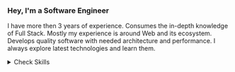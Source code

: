 

<!--
**maaznadeem246/maaznadeem246** is a ✨ _special_ ✨ repository because its `README.md` (this file) appears on your GitHub profile.

Here are some ideas to get you started:
- 🤔 I’m looking for help with ... 
- 💬 Ask me about ...
- 📫 How to reach me: ...
- 😄 Pronouns: ...
-  Fun fact: ...
-->
### Hey, I'm a Software Engineer

I have more then 3 years of experience. Consumes the in-depth knowledge of Full Stack. Mostly my experience is around Web and its ecosystem. Develops quality software with needed architecture and performance. I always explore latest technologies and learn them.


<details><summary>Check Skills</summary>
<p>

#### Technologies I am good in
  
html5, CSS3, SASS, Tailwind CSS, JavaScript (ES6), Ajax, JSON, jQuery, AlpineJS, ReactJS, Redux toolkit/React Context API, React Spring, MaterialUI. Web Animation, API Integration.
  
#### Other Technologies/tools (experience/familiar):

NextJS, Astro, Node, ExpressJS, MySQL and MongoDB, mongose, Strapi (Headless CMS), Python, Numpy, Pandas, Matplotlib. CI/CD, Github Actions, Surge, Heroku, Vercel, Firebase, AWS Services (Amplify, EC2, S3, Route53, LoadBalancer, CodePipline, CodeDeploy, CodeBuild, IAM Roles, RDS). OOP (Object Oriented Programming), RESTFUL API, Agile Methodology, MVC, Git, GitHub, npm, Postman, Babel, Webpack, React/Redux devtools and chrome devtools.

</p>
</details>

